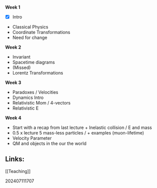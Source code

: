 

**Week 1**
- [x] Intro
- Classical Physics
- Coordinate Transformations
- Need for change

**Week 2**
- Invariant
- Spacetime diagrams
- (Missed)
- Lorentz Transformations

**Week 3**
- Paradoxes / Velocities
- Dynamics Intro
- Relativistic Mom / 4-vectors
- Relativistic E

**Week 4**
-  Start with a recap from last lecture + Inelastic collision / E and mass
-  0.5 x lecture 5 mass-less particles / + examples (muon-lifetime)
- Velocity Parameter
- QM and objects in the our the world



## Links: 

[[Teaching]]




202407111707
